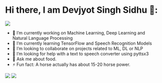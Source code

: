 # Hi there, I am Devjyot Singh Sidhu 👋:

![](https://komarev.com/ghpvc/?username=DevoGHub&color=ff69b4&style=plastic&label=Woah+thanks+for+the+visit.+You+increased+my+view+count+to)<br>
- 🔭 I’m currently working on Machine Learning, Deep Learning and Natural Language Processing
- 🌱 I’m currently learning TensorFlow and Speech Recognition Models
- 👯 I’m looking to collaborate on projects related to ML, DL or NLP
- 🤔 I’m looking for help with a text to speech converter using pyttsx3
- 💬 Ask me about food. 
- ⚡ Fun fact: A horse actually has about 15-20 horse power.

[![](https://github-readme-stats.vercel.app/api?username=devoghub&show_icons=true&theme=synthwave)](https://github.com/devoghub/devoghub) 
[![](https://github-readme-stats.vercel.app/api/top-langs/?username=devoghub&theme=synthwave&layout=compact)](https://github.com/devoghub/devoghub)
